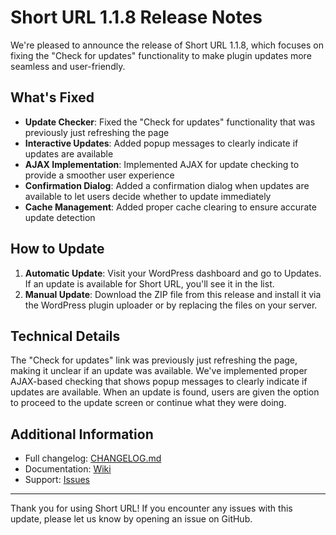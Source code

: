 # Short URL 1.1.8 Release Notes

We're pleased to announce the release of Short URL 1.1.8, which focuses on fixing the "Check for updates" functionality to make plugin updates more seamless and user-friendly.

## What's Fixed

- **Update Checker**: Fixed the "Check for updates" functionality that was previously just refreshing the page
- **Interactive Updates**: Added popup messages to clearly indicate if updates are available
- **AJAX Implementation**: Implemented AJAX for update checking to provide a smoother user experience
- **Confirmation Dialog**: Added a confirmation dialog when updates are available to let users decide whether to update immediately
- **Cache Management**: Added proper cache clearing to ensure accurate update detection

## How to Update

1. **Automatic Update**: Visit your WordPress dashboard and go to Updates. If an update is available for Short URL, you'll see it in the list.
2. **Manual Update**: Download the ZIP file from this release and install it via the WordPress plugin uploader or by replacing the files on your server.

## Technical Details

The "Check for updates" link was previously just refreshing the page, making it unclear if an update was available. We've implemented proper AJAX-based checking that shows popup messages to clearly indicate if updates are available. When an update is found, users are given the option to proceed to the update screen or continue what they were doing.

## Additional Information

- Full changelog: [CHANGELOG.md](https://github.com/tomrobak/short-url/blob/main/CHANGELOG.md)
- Documentation: [Wiki](https://github.com/tomrobak/short-url/wiki)
- Support: [Issues](https://github.com/tomrobak/short-url/issues)

---

Thank you for using Short URL! If you encounter any issues with this update, please let us know by opening an issue on GitHub. 